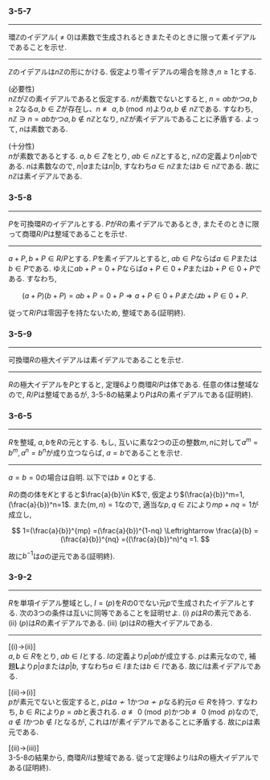 ### 3-5-7
***
環$\mathbb{Z}$のイデアル$(\neq 0)$は素数で生成されるときまたそのときに限って素イデアルであることを示せ.
***
$\mathbb{Z}$のイデアルは$n\mathbb{Z}$の形にかける. 仮定より零イデアルの場合を除き,$n\geq 1$とする. 

(必要性)  
$n\mathbb{Z}$が$\mathbb{Z}$の素イデアルであると仮定する. $n$が素数でないとすると, $n=ab$かつ$a,b\geq 2$なる$a,b\in Z$が存在し、$n \not\equiv a,b \pmod{n}$より$a,b\not\in n\mathbb{Z}$である. すなわち, $n\mathbb{Z} \ni n=ab$かつ$a,b\not\in n\mathbb{Z}$となり, $n\mathbb{Z}$が素イデアルであることに矛盾する. よって, $n$は素数である.

(十分性)  
$n$が素数であるとする. $a,b\in Z$をとり, $ab \in n\mathbb{Z}$とすると, $n\mathbb{Z}$の定義より$n|ab$である. $n$は素数なので, $n|a$または$n|b$, すなわち$a \in n\mathbb{Z}$または$b \in n\mathbb{Z}$である. 故に$n\mathbb{Z}$は素イデアルである.

### 3-5-8
***
$P$を可換環$R$のイデアルとする. $P$が$R$の素イデアルであるとき, またそのときに限って商環$R/P$は整域であることを示せ.
***
$a+P,b+P \in R/P$とする. $P$を素イデアルとすると, $ab \in P$ならば$a \in P$または$b \in P$である. ゆえに$ab+P = 0+P$ならば$a+P \in 0+P$または$b+P \in 0+P$である. すなわち, 

$$
    (a+P)(b+P)=ab+P=0+P \Rightarrow a+P\in 0+ Pまたはb+P\in 0+P.
$$

従って$R/P$は零因子を持たないため, 整域である(証明終).

### 3-5-9
***
可換環$R$の極大イデアルは素イデアルであることを示せ.
***

$R$の極大イデアルを$P$とすると, 定理6より商環$R/P$は体である. 任意の体は整域なので, $R/P$は整域であるが, 3-5-8の結果より$P$は$R$の素イデアルである(証明終).


### 3-6-5
***
$R$を整域, $a,b$を$R$の元とする. もし, 互いに素な2つの正の整数$m,n$に対して$a^m=b^m, a^n=b^n$が成り立つならば, $a=b$であることを示せ.
***

$a=b=0$の場合は自明. 以下では$b\neq 0$とする.

$R$の商の体を$K$とすると$\frac{a}{b}\in K$で, 仮定より$(\frac{a}{b})^m=1, (\frac{a}{b})^n=1$. また$(m,n)=1$なので, 適当な$p,q\in \mathbb{Z}$により$mp+nq=1$が成立し,

$$
    1=(\frac{a}{b})^{mp}
     =(\frac{a}{b})^{1-nq}
    \Leftrightarrow
    \frac{a}{b}
     =(\frac{a}{b})^{nq}
     =((\frac{a}{b})^n)^q
     =1.
$$

故に$b^{-1}$は$a$の逆元である(証明終).

### 3-9-2
***
$R$を単項イデアル整域とし, $I=(p)$を$R$の$0$でない元$p$で生成されたイデアルとする. 次の3つの条件は互いに同等であることを証明せよ. (i) $p$は$R$の素元である. (ii) $(p)$は$R$の素イデアルである. (iii) $(p)$は$R$の極大イデアルである.
***
[(i)->(ii)]  
$a,b\in R$をとり, $ab\in I$とする. $I$の定義より$p|ab$が成立する. $p$は素元なので, 補題$\mathbf{L}$より$p|a$または$p|b$, すなわち$a\in I$または$b\in I$である. 故に$I$は素イデアルである.

[(ii)->(i)]  
$p$が素元でないと仮定すると, $p$は$a\not\sim 1$かつ$a\not\sim p$なる約元$a\in R$を持つ. すなわち, $b\in R$により$p=ab$と表される. $a\not\equiv 0 \pmod{p}$かつ$b \not\equiv 0 \pmod{p}$なので, $a\not\in I$かつ$b \not\in I$となるが, これは$I$が素イデアルであることに矛盾する. 故に$p$は素元である.

[(ii)->(iii)]  
3-5-8の結果から, 商環$R/I$は整域である. 従って定理6より$I$は$R$の極大イデアルである(証明終).


